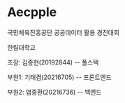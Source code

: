 # Aecpple
국민체육진흥공단 공공데이터 활용 경진대회

한림대학교

조장: 김종현(20192844) -- 풀스택

부원1: 기태겸(20216705) -- 프론트엔드

부원2: 염종환(20216736) -- 백엔드
